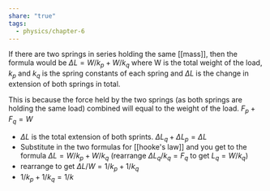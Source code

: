 ```yaml
---
share: "true"
tags:
  - physics/chapter-6
---
```


If there are two springs in series holding the same [[mass]], then the formula would be $\Delta L=W/k_p + W/k_q$ where W is the total weight of the load, $k_p$ and $k_q$ is the spring constants of each spring and $\Delta L$ is the change in extension of both springs in total.

This is because the force held by the two springs (as both springs are holding the same load) combined will equal to the weight of the load. $F_p + F_q = W$
- $\Delta L$ is the total extension of both sprints. $\Delta L_q + \Delta L_p = \Delta L$
- Substitute in the two formulas for [[hooke's law]] and you get to the formula $\Delta L=W/k_p + W/k_q$ (rearrange $\Delta L_q/k_q=F_q$ to get $L_q=W/k_q$)
- rearrange to get $\Delta L/W=1/k_p + 1/k_q$
- $1/k_p + 1/k_q = 1/k$

